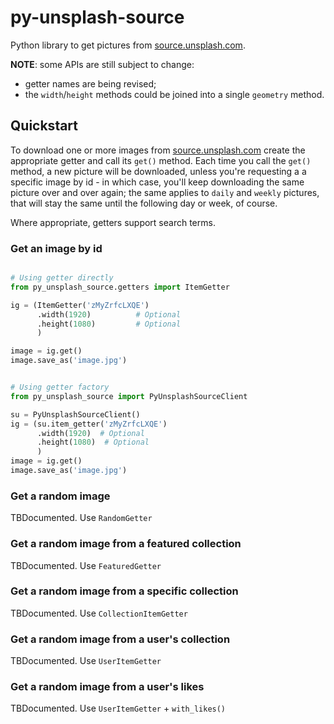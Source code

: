 # py-unsplash-source

Python library to get pictures from [source.unsplash.com](https://source.unsplash.com/).

**NOTE**: some APIs are still subject to change:
* getter names are being revised;
* the `width`/`height` methods could be joined into a single `geometry` method.  

## Quickstart

To download one or more images from [source.unsplash.com](https://source.unsplash.com/)
create the appropriate getter and call its `get()` method. 
Each time you call the `get()` method, a new picture will be downloaded, unless you're 
requesting a a specific image by id - in which case, you'll keep downloading
the same picture over and over again; the same applies to `daily` and `weekly` pictures, 
that will stay the same until the following day or week, of course. 

Where appropriate, getters support search terms.


### Get an image by id

```python

# Using getter directly
from py_unsplash_source.getters import ItemGetter

ig = (ItemGetter('zMyZrfcLXQE')
      .width(1920)          # Optional
      .height(1080)         # Optional
      )

image = ig.get()
image.save_as('image.jpg')


# Using getter factory
from py_unsplash_source import PyUnsplashSourceClient

su = PyUnsplashSourceClient()
ig = (su.item_getter('zMyZrfcLXQE')
      .width(1920)  # Optional
      .height(1080)  # Optional
      )
image = ig.get()
image.save_as('image.jpg')

```



### Get a random image

TBDocumented. Use `RandomGetter`


### Get a random image from a featured collection

TBDocumented. Use `FeaturedGetter`


### Get a random image from a specific collection

TBDocumented. Use `CollectionItemGetter`


### Get a random image from a user's collection

TBDocumented. Use `UserItemGetter`


### Get a random image from a user's likes

TBDocumented. Use `UserItemGetter` + `with_likes()` 